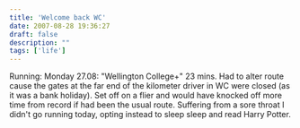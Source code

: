 ```yaml
---
title: 'Welcome back WC'
date: 2007-08-28 19:36:27
draft: false
description: ""
tags: ['life']
---
```


Running: Monday 27.08: "Wellington College+" 23 mins. Had to alter route cause the gates at the far end of the kilometer driver in WC were closed (as it was a bank holiday). Set off on a flier and would have knocked off more time from record if had been the usual route. Suffering from a sore throat I didn't go running today, opting instead to sleep sleep and read Harry Potter.